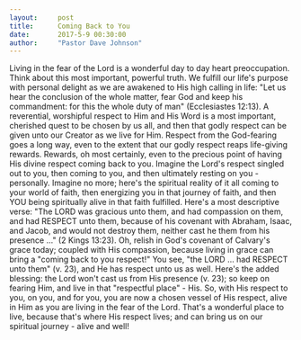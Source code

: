 ```yaml
---
layout:     post
title:      Coming Back to You
date:       2017-5-9 00:30:00
author:     "Pastor Dave Johnson"
---
```


Living in the fear of the Lord is a wonderful day to day heart preoccupation.  Think about this most important, powerful truth.  We fulfill our life's purpose with personal delight as we are awakened to His high calling in life:  "Let us hear the conclusion of the whole matter, fear God and keep his commandment: for this the whole duty of man" (Ecclesiastes 12:13).   A reverential, worshipful respect to Him and His Word is a most important, cherished quest to be chosen  by us all, and then that godly respect can be given unto our Creator as we live for Him.  Respect from the God-fearing goes a long way, even to the extent that our godly respect reaps life-giving rewards.  Rewards, oh most certainly, even to the precious point of having His divine respect coming back to you. Imagine the Lord's respect singled out to you, then coming to you, and then ultimately resting on you - personally.  Imagine no more; here's the spiritual reality  of it all coming to your world of faith, then energizing you in that  journey of faith, and then YOU being spiritually alive in that faith fulfilled.  Here's a most descriptive verse:  "The LORD was gracious unto them, and had compassion on them, and had RESPECT unto them, because of his covenant with Abraham, Isaac, and Jacob, and would not destroy them, neither cast he them from his presence ..." (2 Kings 13:23).  Oh, relish in God's covenant of Calvary's grace today; coupled with His compassion, because living in grace can bring a "coming back to you respect!"  You see, "the LORD ... had RESPECT unto them" (v. 23), and He has respect unto us as well.  Here's the added blessing: the Lord won't cast us from His presence (v. 23); so keep on fearing Him, and live in that "respectful place" - His.  So, with His respect to you, on you, and for you, you are now a chosen vessel of His respect, alive in Him as you are living in the fear of the Lord.  That's a wonderful place to live, because that's where His respect lives; and can bring us on our spiritual journey  - alive and well!
